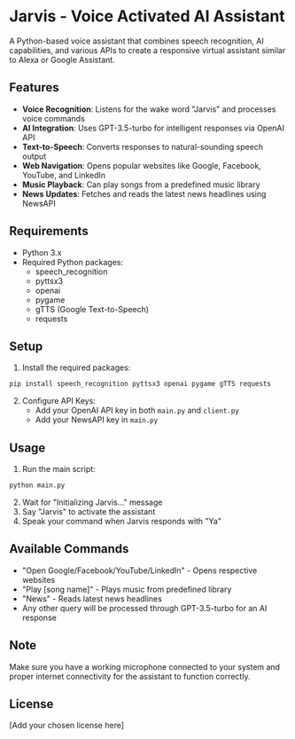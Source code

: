 # Jarvis - Voice Activated AI Assistant

A Python-based voice assistant that combines speech recognition, AI capabilities, and various APIs to create a responsive virtual assistant similar to Alexa or Google Assistant.

## Features

- **Voice Recognition**: Listens for the wake word "Jarvis" and processes voice commands
- **AI Integration**: Uses GPT-3.5-turbo for intelligent responses via OpenAI API
- **Text-to-Speech**: Converts responses to natural-sounding speech output
- **Web Navigation**: Opens popular websites like Google, Facebook, YouTube, and LinkedIn
- **Music Playback**: Can play songs from a predefined music library
- **News Updates**: Fetches and reads the latest news headlines using NewsAPI

## Requirements

- Python 3.x
- Required Python packages:
  - speech_recognition
  - pyttsx3
  - openai
  - pygame
  - gTTS (Google Text-to-Speech)
  - requests

## Setup

1. Install the required packages:
```bash
pip install speech_recognition pyttsx3 openai pygame gTTS requests
```

2. Configure API Keys:
   - Add your OpenAI API key in both `main.py` and `client.py`
   - Add your NewsAPI key in `main.py`

## Usage

1. Run the main script:
```bash
python main.py
```

2. Wait for "Initializing Jarvis..." message
3. Say "Jarvis" to activate the assistant
4. Speak your command when Jarvis responds with "Ya"

## Available Commands

- "Open Google/Facebook/YouTube/LinkedIn" - Opens respective websites
- "Play [song name]" - Plays music from predefined library
- "News" - Reads latest news headlines
- Any other query will be processed through GPT-3.5-turbo for an AI response

## Note

Make sure you have a working microphone connected to your system and proper internet connectivity for the assistant to function correctly.

## License

[Add your chosen license here]
